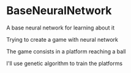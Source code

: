 # BaseNeuralNetwork
A base neural network for learning about it

Trying to create a game with neural network

The game consists in a platform reaching a ball

I'll use genetic algorithm to train the platforms
